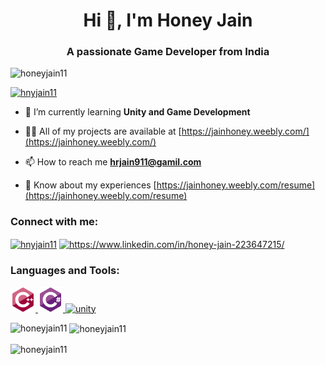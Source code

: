 <h1 align="center">Hi 👋, I'm Honey Jain</h1>
<h3 align="center">A passionate Game Developer from India</h3>

<p align="left"> <img src="https://komarev.com/ghpvc/?username=honeyjain11&label=Profile%20views&color=0e75b6&style=flat" alt="honeyjain11" /> </p>

<p align="left"> <a href="https://twitter.com/hnyjain11" target="blank"><img src="https://img.shields.io/twitter/follow/hnyjain11?logo=twitter&style=for-the-badge" alt="hnyjain11" /></a> </p>

- 🌱 I’m currently learning **Unity and Game Development**

- 👨‍💻 All of my projects are available at [https://jainhoney.weebly.com/](https://jainhoney.weebly.com/)

- 📫 How to reach me **hrjain911@gamil.com**

- 📄 Know about my experiences [https://jainhoney.weebly.com/resume](https://jainhoney.weebly.com/resume)

<h3 align="left">Connect with me:</h3>
<p align="left">
<a href="https://twitter.com/hnyjain11" target="blank"><img align="center" src="https://raw.githubusercontent.com/rahuldkjain/github-profile-readme-generator/master/src/images/icons/Social/twitter.svg" alt="hnyjain11" height="30" width="40" /></a>
<a href="https://linkedin.com/in/https://www.linkedin.com/in/honey-jain-223647215/" target="blank"><img align="center" src="https://raw.githubusercontent.com/rahuldkjain/github-profile-readme-generator/master/src/images/icons/Social/linked-in-alt.svg" alt="https://www.linkedin.com/in/honey-jain-223647215/" height="30" width="40" /></a>
</p>

<h3 align="left">Languages and Tools:</h3>
<p align="left"> <a href="https://www.w3schools.com/cpp/" target="_blank" rel="noreferrer"> <img src="https://raw.githubusercontent.com/devicons/devicon/master/icons/cplusplus/cplusplus-original.svg" alt="cplusplus" width="40" height="40"/> </a> <a href="https://www.w3schools.com/cs/" target="_blank" rel="noreferrer"> <img src="https://raw.githubusercontent.com/devicons/devicon/master/icons/csharp/csharp-original.svg" alt="csharp" width="40" height="40"/> </a> <a href="https://unity.com/" target="_blank" rel="noreferrer"> <img src="https://www.vectorlogo.zone/logos/unity3d/unity3d-icon.svg" alt="unity" width="40" height="40"/> </a> </p>

<p><img align="left" src="https://github-readme-stats.vercel.app/api/top-langs?username=honeyjain11&show_icons=true&locale=en&layout=compact" alt="honeyjain11" /></p>

<p>&nbsp;<img align="center" src="https://github-readme-stats.vercel.app/api?username=honeyjain11&show_icons=true&locale=en" alt="honeyjain11" /></p>

<p><img align="center" src="https://github-readme-streak-stats.herokuapp.com/?user=honeyjain11&" alt="honeyjain11" /></p>
